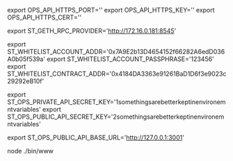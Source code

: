 export OPS_API_HTTPS_PORT=''
export OPS_API_HTTPS_KEY=''
export OPS_API_HTTPS_CERT=''

export ST_GETH_RPC_PROVIDER='http://172.16.0.181:8545'

export ST_WHITELIST_ACCOUNT_ADDR='0x7A9E2b13D4654152f66282A6edD036A0b05f539a'
export ST_WHITELIST_ACCOUNT_PASSPHRASE='123456'
export ST_WHITELIST_CONTRACT_ADDR='0x4184DA3363e91261BaD1D6f3e9023c29292eB10f'

export ST_OPS_PRIVATE_API_SECRET_KEY='1somethingsarebetterkeptinenvironemntvariables'
export ST_OPS_PUBLIC_API_SECRET_KEY='2somethingsarebetterkeptinenvironemntvariables'

export ST_OPS_PUBLIC_API_BASE_URL='http://127.0.0.1:3001'

node ./bin/www